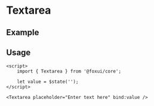 <script>
	import Example from './Example.svelte';
</script>

# Textarea

## Example

<Example />

## Usage

```svelte
<script>
	import { Textarea } from '@foxui/core';

	let value = $state('');
</script>

<Textarea placeholder="Enter text here" bind:value />
```

